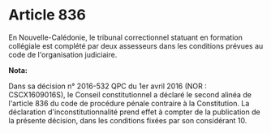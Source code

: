 # Article 836

En Nouvelle-Calédonie, le tribunal correctionnel statuant en formation collégiale est complété par deux assesseurs dans les
conditions prévues au code de l'organisation judiciaire.

**Nota:**

Dans sa décision n° 2016-532 QPC du 1er avril 2016 (NOR : CSCX1609016S), le Conseil constitutionnel a déclaré le second
alinéa de l'article 836 du code de procédure pénale contraire à la Constitution. La déclaration d'inconstitutionnalité prend
effet à compter de la publication de la présente décision, dans les conditions fixées par son considérant 10.

